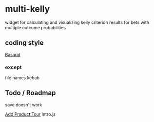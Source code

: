 # multi-kelly

widget for calculating and visualizing kelly criterion results for bets with multiple outcome probabilities

## coding style

[Basarat](https://basarat.gitbook.io/typescript/styleguide)

### except

file names kebab

## Todo / Roadmap

save doesn't work

[Add Product Tour](https://blog.bitsrc.io/7-awesome-javascript-web-app-tour-libraries-6b5d220fb862)
Intro.js
